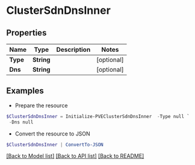 # ClusterSdnDnsInner
## Properties

Name | Type | Description | Notes
------------ | ------------- | ------------- | -------------
**Type** | **String** |  | [optional] 
**Dns** | **String** |  | [optional] 

## Examples

- Prepare the resource
```powershell
$ClusterSdnDnsInner = Initialize-PVEClusterSdnDnsInner  -Type null `
 -Dns null
```

- Convert the resource to JSON
```powershell
$ClusterSdnDnsInner | ConvertTo-JSON
```

[[Back to Model list]](../README.md#documentation-for-models) [[Back to API list]](../README.md#documentation-for-api-endpoints) [[Back to README]](../README.md)

